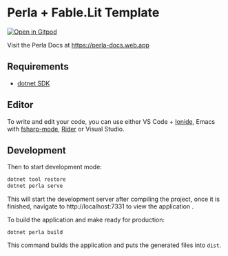 # Perla + Fable.Lit Template

[![Open in Gitpod](https://gitpod.io/button/open-in-gitpod.svg)](https://gitpod.io/#https://github.com/AngelMunoz/tareolin)


Visit the Perla Docs at https://perla-docs.web.app

## Requirements

- [dotnet SDK](http://get.dot.net/)

## Editor

To write and edit your code, you can use either VS Code + [Ionide](http://ionide.io/), Emacs with [fsharp-mode](https://github.com/fsharp/emacs-fsharp-mode), [Rider](https://www.jetbrains.com/rider/) or Visual Studio.

## Development

Then to start development mode:

```bash
dotnet tool restore
dotnet perla serve
```

This will start the development server after compiling the project, once it is finished, navigate to http://localhost:7331 to view the application .

To build the application and make ready for production:

```
dotnet perla build
```

This command builds the application and puts the generated files into `dist`.

